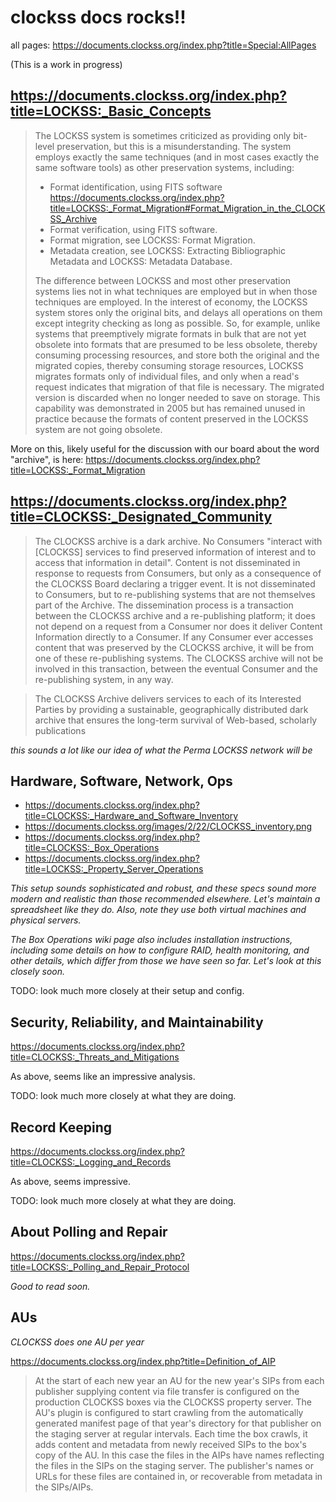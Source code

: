 clockss docs rocks!!
====================
all pages: https://documents.clockss.org/index.php?title=Special:AllPages

(This is a work in progress)

https://documents.clockss.org/index.php?title=LOCKSS:_Basic_Concepts
---------------------------------------------------------------------
>The LOCKSS system is sometimes criticized as providing only bit-level preservation, but this is a misunderstanding. The system employs exactly the same techniques (and in most cases exactly the same software tools) as other preservation systems, including:
>   -  Format identification, using FITS software https://documents.clockss.org/index.php?title=LOCKSS:_Format_Migration#Format_Migration_in_the_CLOCKSS_Archive
>   -  Format verification, using FITS software.
>   -  Format migration, see LOCKSS: Format Migration.
>   -  Metadata creation, see LOCKSS: Extracting Bibliographic Metadata and LOCKSS: Metadata Database.
>
>The difference between LOCKSS and most other preservation systems lies not in what techniques are employed but in when those techniques are employed. In the interest of economy, the LOCKSS system stores only the original bits, and delays all operations on them except integrity checking as long as possible. So, for example, unlike systems that preemptively migrate formats in bulk that are not yet obsolete into formats that are presumed to be less obsolete, thereby consuming processing resources, and store both the original and the migrated copies, thereby consuming storage resources, LOCKSS migrates formats only of individual files, and only when a read's request indicates that migration of that file is necessary. The migrated version is discarded when no longer needed to save on storage. This capability was demonstrated in 2005 but has remained unused in practice because the formats of content preserved in the LOCKSS system are not going obsolete.

More on this, likely useful for the discussion with our board about the word "archive", is here: https://documents.clockss.org/index.php?title=LOCKSS:_Format_Migration

https://documents.clockss.org/index.php?title=CLOCKSS:_Designated_Community
---------------------------------------------------------------------------
>The CLOCKSS archive is a dark archive. No Consumers "interact with [CLOCKSS] services to find preserved information of interest and to access that information in detail". Content is not disseminated in response to requests from Consumers, but only as a consequence of the CLOCKSS Board declaring a trigger event. It is not disseminated to Consumers, but to re-publishing systems that are not themselves part of the Archive. The dissemination process is a transaction between the CLOCKSS archive and a re-publishing platform; it does not depend on a request from a Consumer nor does it deliver Content Information directly to a Consumer. If any Consumer ever accesses content that was preserved by the CLOCKSS archive, it will be from one of these re-publishing systems. The CLOCKSS archive will not be involved in this transaction, between the eventual Consumer and the re-publishing system, in any way.

>The CLOCKSS Archive delivers services to each of its Interested Parties by providing a sustainable, geographically distributed dark archive that ensures the long-term survival of Web-based, scholarly publications

_this sounds a lot like our idea of what the Perma LOCKSS network will be_

Hardware, Software, Network, Ops
--------------------------------
-  https://documents.clockss.org/index.php?title=CLOCKSS:_Hardware_and_Software_Inventory
-  https://documents.clockss.org/images/2/22/CLOCKSS_inventory.png
-  https://documents.clockss.org/index.php?title=CLOCKSS:_Box_Operations
-  https://documents.clockss.org/index.php?title=LOCKSS:_Property_Server_Operations

_This setup sounds sophisticated and robust, and these specs sound more modern and realistic than those recommended elsewhere. Let's maintain a spreadsheet like they do. Also, note they use both virtual machines and physical servers._

_The Box Operations wiki page also includes installation instructions, including some details on how to configure RAID, health monitoring, and other details, which differ from those we have seen so far. Let's look at this closely soon._

TODO: look much more closely at their setup and config.


Security, Reliability, and Maintainability
-------------------------------------------
https://documents.clockss.org/index.php?title=CLOCKSS:_Threats_and_Mitigations

As above, seems like an impressive analysis.

TODO: look much more closely at what they are doing.

Record Keeping
---------------
https://documents.clockss.org/index.php?title=CLOCKSS:_Logging_and_Records

As above, seems impressive.

TODO: look much more closely at what they are doing.

About Polling and Repair
-------------------------
https://documents.clockss.org/index.php?title=LOCKSS:_Polling_and_Repair_Protocol

_Good to read soon._

AUs
---

_CLOCKSS does one AU per year_

https://documents.clockss.org/index.php?title=Definition_of_AIP
>At the start of each new year an AU for the new year's SIPs from each publisher supplying content via file transfer is configured on the production CLOCKSS boxes via the CLOCKSS property server. The AU's plugin is configured to start crawling from the automatically generated manifest page of that year's directory for that publisher on the staging server at regular intervals. Each time the box crawls, it adds content and metadata from newly received SIPs to the box's copy of the AU. In this case the files in the AIPs have names reflecting the files in the SIPs on the staging server. The publisher's names or URLs for these files are contained in, or recoverable from metadata in the SIPs/AIPs.
